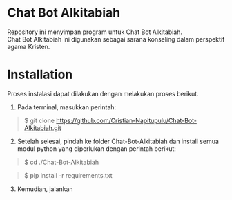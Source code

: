 # Chat Bot Alkitabiah
Repository ini menyimpan program untuk Chat Bot Alkitabiah. \
Chat Bot Alkitabiah ini digunakan sebagai sarana konseling dalam perspektif agama Kristen.

# Installation
Proses instalasi dapat dilakukan dengan melakukan proses berikut.
1. Pada terminal, masukkan perintah:
> $ git clone https://github.com/Cristian-Napitupulu/Chat-Bot-Alkitabiah.git

2. Setelah selesai, pindah ke folder Chat-Bot-Alkitabiah dan install semua modul python yang diperlukan dengan perintah berikut:
> $ cd ./Chat-Bot-Alkitabiah 

> $ pip install -r requirements.txt

3. Kemudian, jalankan 